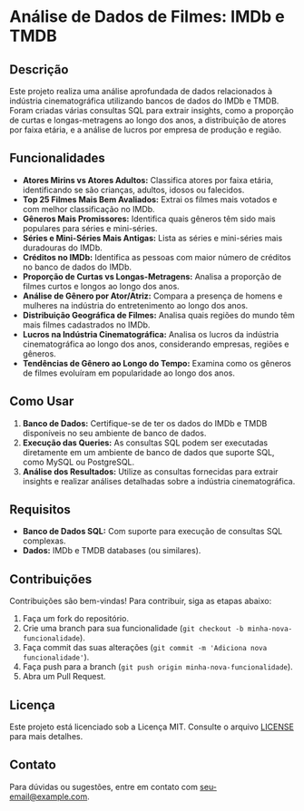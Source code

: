 # Análise de Dados de Filmes: IMDb e TMDB

## Descrição

Este projeto realiza uma análise aprofundada de dados relacionados à indústria cinematográfica utilizando bancos de dados do IMDb e TMDB. Foram criadas várias consultas SQL para extrair insights, como a proporção de curtas e longas-metragens ao longo dos anos, a distribuição de atores por faixa etária, e a análise de lucros por empresa de produção e região.

## Funcionalidades

- **Atores Mirins vs Atores Adultos:** Classifica atores por faixa etária, identificando se são crianças, adultos, idosos ou falecidos.
- **Top 25 Filmes Mais Bem Avaliados:** Extrai os filmes mais votados e com melhor classificação no IMDb.
- **Gêneros Mais Promissores:** Identifica quais gêneros têm sido mais populares para séries e mini-séries.
- **Séries e Mini-Séries Mais Antigas:** Lista as séries e mini-séries mais duradouras do IMDb.
- **Créditos no IMDb:** Identifica as pessoas com maior número de créditos no banco de dados do IMDb.
- **Proporção de Curtas vs Longas-Metragens:** Analisa a proporção de filmes curtos e longos ao longo dos anos.
- **Análise de Gênero por Ator/Atriz:** Compara a presença de homens e mulheres na indústria do entretenimento ao longo dos anos.
- **Distribuição Geográfica de Filmes:** Analisa quais regiões do mundo têm mais filmes cadastrados no IMDb.
- **Lucros na Indústria Cinematográfica:** Analisa os lucros da indústria cinematográfica ao longo dos anos, considerando empresas, regiões e gêneros.
- **Tendências de Gênero ao Longo do Tempo:** Examina como os gêneros de filmes evoluíram em popularidade ao longo dos anos.

## Como Usar

1. **Banco de Dados:** Certifique-se de ter os dados do IMDb e TMDB disponíveis no seu ambiente de banco de dados.
2. **Execução das Queries:** As consultas SQL podem ser executadas diretamente em um ambiente de banco de dados que suporte SQL, como MySQL ou PostgreSQL.
3. **Análise dos Resultados:** Utilize as consultas fornecidas para extrair insights e realizar análises detalhadas sobre a indústria cinematográfica.

## Requisitos

- **Banco de Dados SQL:** Com suporte para execução de consultas SQL complexas.
- **Dados:** IMDb e TMDB databases (ou similares).

## Contribuições

Contribuições são bem-vindas! Para contribuir, siga as etapas abaixo:
1. Faça um fork do repositório.
2. Crie uma branch para sua funcionalidade (`git checkout -b minha-nova-funcionalidade`).
3. Faça commit das suas alterações (`git commit -m 'Adiciona nova funcionalidade'`).
4. Faça push para a branch (`git push origin minha-nova-funcionalidade`).
5. Abra um Pull Request.

## Licença

Este projeto está licenciado sob a Licença MIT. Consulte o arquivo [LICENSE](LICENSE) para mais detalhes.

## Contato

Para dúvidas ou sugestões, entre em contato com [seu-email@example.com](mailto:seu-email@example.com).
